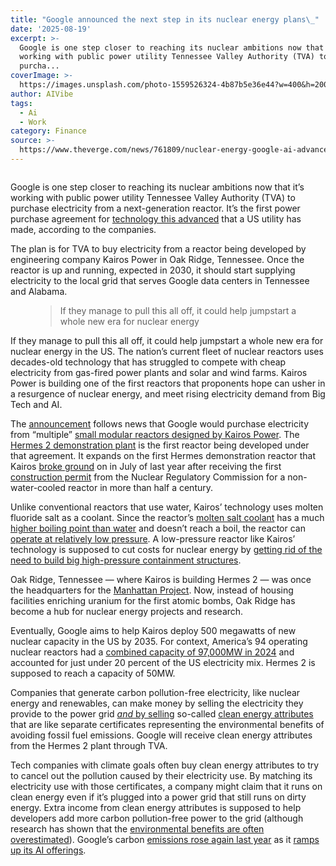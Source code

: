 ```yaml
---
title: "Google announced the next step in its nuclear energy plans\_"
date: '2025-08-19'
excerpt: >-
  Google is one step closer to reaching its nuclear ambitions now that it’s
  working with public power utility Tennessee Valley Authority (TVA) to
  purcha...
coverImage: >-
  https://images.unsplash.com/photo-1559526324-4b87b5e36e44?w=400&h=200&fit=crop&auto=format
author: AIVibe
tags:
  - Ai
  - Work
category: Finance
source: >-
  https://www.theverge.com/news/761809/nuclear-energy-google-ai-advanced-reactor-kairos-tva-electricity-utility
---
```


											

						
<figure>

<img alt="" data-caption="" data-portal-copyright="" data-has-syndication-rights="1" src="https://platform.theverge.com/wp-content/uploads/sites/2/2025/05/STK093_Google_05.jpg?quality=90&#038;strip=all&#038;crop=0,0,100,100" />
	<figcaption>
		</figcaption>
</figure>
<p class="has-text-align-none">Google is one step closer to reaching its nuclear ambitions now that it’s working with public power utility Tennessee Valley Authority (TVA) to purchase electricity from a next-generation reactor. It’s the first power purchase agreement for <a href="https://world-nuclear.org/information-library/nuclear-fuel-cycle/nuclear-power-reactors/generation-iv-nuclear-reactors">technology this advanced</a> that a US utility has made, according to the companies. </p>

<p class="has-text-align-none">The plan is for TVA to buy electricity from a reactor being developed by engineering company Kairos Power in Oak Ridge, Tennessee. Once the reactor is up and running, expected in 2030, it should start supplying electricity to the local grid that serves Google data centers in Tennessee and Alabama.&nbsp;</p>

<figure class="wp-block-pullquote"><blockquote><p>If they manage to pull this all off, it could help jumpstart a whole new era for nuclear energy</p></blockquote></figure>

<p class="has-text-align-none">If they manage to pull this all off, it could help jumpstart a whole new era for nuclear energy in the US. The nation’s current fleet of nuclear reactors uses decades-old technology that has struggled to compete with cheap electricity from gas-fired power plants and solar and wind farms. Kairos Power is building one of the first reactors that proponents hope can usher in a resurgence of nuclear energy, and meet rising electricity demand from Big Tech and AI.</p>

<p class="has-text-align-none">The <a href="https://blog.google/outreach-initiatives/sustainability/google-first-advanced-nuclear-reactor-project-with-kairos-power-and-tennessee-valley-authority/">announcement</a> follows news that Google would purchase electricity from “multiple” <a href="https://www.theverge.com/2024/10/15/24270645/google-nuclear-energy-deal-small-modular-reactor-kairos">small modular reactors designed by Kairos Power</a>. The <a href="https://kairospower.com/tennessee/">Hermes 2 demonstration plant</a> is the first reactor being developed under that agreement. It expands on the first Hermes demonstration reactor that Kairos <a href="https://kairospower.com/external_updates/kairos-power-begins-construction-on-hermes-low-power-demonstration-reactor/">broke ground</a> on in July of last year after receiving the first <a href="https://kairospower.com/external_updates/nuclear-regulatory-commission-approves-construction-permit-for-hermes-demonstration-reactor/">construction permit</a> from the Nuclear Regulatory Commission for a non-water-cooled reactor in more than half a century. </p>

<p class="has-text-align-none">Unlike conventional reactors that use water, Kairos’ technology uses molten fluoride salt as a coolant. Since the reactor’s <a href="https://world-nuclear.org/information-library/current-and-future-generation/molten-salt-reactors">molten salt coolant</a> has a much <a href="https://www.businessinsider.com/molten-salt-reactor-kairos-power-triso-2023-12">higher boiling point than water</a> and doesn’t reach a boil, the reactor can <a href="https://www.ornl.gov/content/fluoride-salt-cooled-high-temperature-reactors">operate at relatively low pressure</a>. A low-pressure reactor like Kairos’ technology is supposed to cut costs for nuclear energy by <a href="https://kairospower.com/technology/">getting rid of the need to build big high-pressure containment structures</a>. </p>

<p class="has-text-align-none">Oak Ridge, Tennessee — where Kairos is building Hermes 2 — was once the headquarters for the <a href="https://www.nps.gov/mapr/oak-ridge.htm">Manhattan Project</a>. Now, instead of housing facilities enriching uranium for the first atomic bombs, Oak Ridge has become a hub for nuclear energy projects and research. </p>

<p class="has-text-align-none">Eventually, Google aims to help Kairos deploy 500 megawatts of new nuclear capacity in the US by 2035. For context, America’s 94 operating nuclear reactors had a <a href="https://www.eia.gov/todayinenergy/detail.php?id=65104#:~:text=In%202024%2C%20U.S.%20utilities%20operated,the%20United%20States%20since%201996.">combined capacity of 97,000MW in 2024</a> and accounted for just under 20 percent of the US electricity mix. Hermes 2 is supposed to reach a capacity of 50MW. </p>

<p class="has-text-align-none">Companies that generate carbon pollution-free electricity, like nuclear energy and renewables, can make money by selling the electricity they provide to the power grid <a href="https://www.vox.com/2015/11/9/9696820/renewable-energy-certificates"><em>and</em> by selling</a> so-called <a href="https://www.epa.gov/green-power-markets/energy-attribute-certificates-eacs">clean energy attributes</a> that are like separate certificates representing the environmental benefits of avoiding fossil fuel emissions. Google will receive clean energy attributes from the Hermes 2 plant through TVA.</p>

<p class="has-text-align-none">Tech companies with climate goals often buy clean energy attributes to try to cancel out the pollution caused by their electricity use. By matching its electricity use with those certificates, a company might claim that it runs on clean energy even if it’s plugged into a power grid that still runs on dirty energy. Extra income from clean energy attributes is supposed to help developers add more carbon pollution-free power to the grid (although research has shown that the <a href="https://www.theverge.com/2022/6/9/23160508/corporate-renewable-energy-misleading-rec-power-purchase-climate">environmental benefits are often overestimated</a>). Google’s carbon <a href="https://www.theverge.com/news/694475/google-carbon-emissions-ai-environmental-report-2025">emissions rose again last year</a> as it <a href="https://www.theverge.com/tech/760372/made-by-google-2025-pixel-10-gemini">ramps up its AI offerings</a>.&nbsp;</p>
						
									
